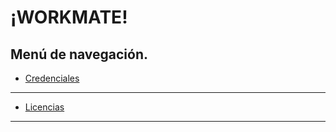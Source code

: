 <link rel="stylesheet" type="text/css" href="styles.css">

# ¡WORKMATE!

## Menú de navegación.

- [Credenciales](./credenciales.md)
---
- [Licencias](./licencias.md)
---



